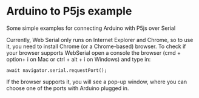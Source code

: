 # Arduino to P5js example 

Some simple examples for connecting Arduino with P5js over Serial 

Currently, Web Serial only runs on Internet Explorer and Chrome, so to use it, you need to install Chrome (or a Chrome-based) browser. To check if your browser supports WebSerial open a console the browser (cmd + option+ i on Mac or ctrl + alt + i on Windows) and type in:

`await navigator.serial.requestPort();`

If the browser supports it, you will see a pop-up window, where you can choose one of the ports with Arduino plugged in.



